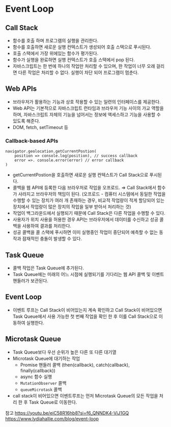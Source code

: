 # Event Loop

## Call Stack

- 함수를 호출 하며 프로그램의 실행을 관리한다.
- 함수를 호출하면 새로운 실행 컨텍스트가 생성되어 호출 스택으로 푸시된다.
- 호출 스택에서 가장 위에있는 함수가 평가된다.
- 함수가 실행을 완료하면 실행 컨텍스트가 호출 스택에서 pop 된다.
- 자바스크립트는 한 번에 하나의 작업만 처리할 수 있으며, 한 작업이 너무 오래 걸리면 다른 작업은 처리할 수 없다. 실행이 차단 되어 프로그램이 멈춘다.

## Web APIs

- 브라우저가 활용하는 기능과 상호 작용할 수 있는 일련의 인터페이스를 제공한다.
- Web API는 기본적으로 자바스크립트 런타임과 브라우저 기능 사이의 가교 역할을 하며, 자바스크립트 자체의 기능을 넘어서는 정보에 액세스하고 기능을 사용할 수 있도록 해준다.
- DOM, fetch, setTimeout 등

### Callback-based APIs

```tsx
navigator.geolocation.getCurrentPostion(
	position => console.log(position), // success callback
	error =>. console.error(error) // error callback
)
```

- getCurrentPostion을 호출하면 새로운 실행 컨텍스트가 Call Stack으로 푸시된다.
- 콜백을 웹 API에 등록한 다음 브라우저로 작업을 오프로드. ⇒ Call Stack에서 함수가 사라지고 브라우저의 책임이 된다.
  (오프로드 - 컴퓨터 시스템에서 동일한 작업을 수행할 수 있는 장치가 여러 개 존재하는 경우, 비교적 작업량이 적게 할당되어 있는 장치에서 작업량이 많은 장치의 작업을 일부 받아서 처리하는 것)
- 작업이 백그라운드에서 실행되기 때문에 Call Stack은 다른 작업을 수행할 수 있다.
- 사용자가 위치 사용을 허용한 경우 API는 브라우저에서 데이터를 수신하고 성공 콜백을 사용하여 결과를 처리한다.
- 성공 콜백을 콜 스택에 푸시하면 이미 실행중인 작업이 중단되어 예측할 수 없는 동작과 잠재적인 충돌이 발생할 수 있다.

## Task Queue

- 콜백 작업은 Task Queue에 추가된다.
- Task Queue에는 미래의 어느 시점에 실행되기를 기다리는 웹 API 콜백 및 이벤트 핸들러가 보관된다.

## Event Loop

- 이벤트 루프는 Call Stack이 비어있는지 계속 확인하고 Call Stack이 비어있으면 Task Queue에서 사용 가능한 첫 번째 작업을 확인 한 후 이를 Call Stack으로 이동하여 실행한다.

## Microtask Queue

- Task Queue보다 우선 순위가 높은 다른 또 다른 대기열
- Microtask Queue에 대기하는 작업
  - Promise 핸들러 콜백 (then(callback), catch(callback), finally(callback))
  - async 함수 실행
  - `MutationObserver` 콜백
  - `queueMicrotask` 콜백
- call stack이 비어있으면 이벤트루프는 먼저 Microtask Queue의 모든 작업을 처리 한 후 Task Queue로 이동한다.

참고
https://youtu.be/eiC58R16hb8?si=f6_QNNDK4-ViJ1GQ
https://www.lydiahallie.com/blog/event-loop
